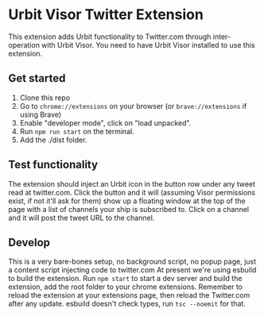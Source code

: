 # Urbit Visor Twitter Extension

This extension adds Urbit functionality to Twitter.com through inter-operation with Urbit Visor.
You need to have Urbit Visor installed to use this extension.

## Get started
1. Clone this repo
2. Go to `chrome://extensions` on your browser (or `brave://extensions` if using Brave)
3. Enable "developer mode", click on "load unpacked".
4. Run `npm run start` on the terminal.
5. Add the ./dist folder.

## Test functionality
The extension should inject an Urbit icon in the button row under any tweet read at twitter.com.
Click the button and it will (assuming Visor permissions exist, if not it'll ask for them) show up a floating window at the top of the page with a list of channels your ship is subscribed to.
Click on a channel and it will post the tweet URL to the channel.

## Develop
This is a very bare-bones setup, no background script, no popup page, just a content script injecting code to twitter.com
At present we're using esbuild to build the extension.
Run `npm start` to start a dev server and build the extension, add the root folder to your chrome extensions.
Remember to reload the extension at your extensions page, then reload the Twitter.com after any update.
esbuild doesn't check types, run `tsc --noemit` for that.
